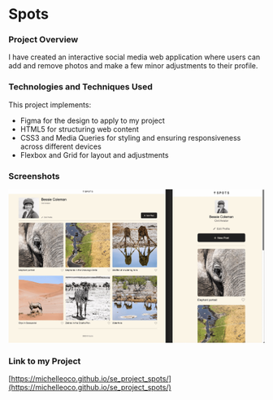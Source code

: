 # Spots

### Project Overview

I have created an interactive social media web application where users can add and remove photos and make a few minor adjustments to their profile.

### Technologies and Techniques Used

This project implements:

- Figma for the design to apply to my project
- HTML5 for structuring web content
- CSS3 and Media Queries for styling and ensuring responsiveness across different devices
- Flexbox and Grid for layout and adjustments

### Screenshots

![Screenshots- 1440p and 320p](./images/demo/screenshots-1440-320.jpg)

### Link to my Project

[https://michelleoco.github.io/se_project_spots/](https://michelleoco.github.io/se_project_spots/)
